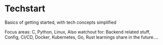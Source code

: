 # Techstart
Basics of getting started, with tech concepts simplified

Focus areas:
C,
Python,
Linux,
Also watchout for: 
Backend related stuff, Config, CI/CD, Docker, Kubernetes, Go, Rust learnings share in the future....
